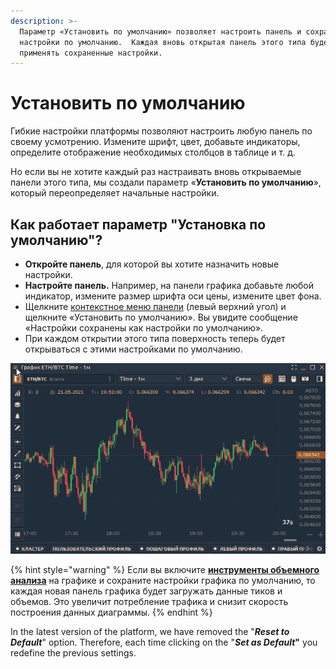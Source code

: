 ```yaml
---
description: >-
  Параметр «Установить по умолчанию» позволяет настроить панель и сохранить ее
  настройки по умолчанию.  Каждая вновь открытая панель этого типа будет
  применять сохраненные настройки.
---
```


# Установить по умолчанию

Гибкие настройки платформы позволяют настроить любую панель по своему усмотрению. Измените шрифт, цвет, добавьте индикаторы, определите отображение необходимых столбцов в таблице и т. д.

Но если вы не хотите каждый раз настраивать вновь открываемые панели этого типа, мы создали параметр «**Установить по умолчанию**», который переопределяет начальные настройки.

## Как работает параметр "Установка по умолчанию"?

* **Откройте панель**, для которой вы хотите назначить новые настройки.
* **Настройте панель.** Например, на панели графика добавьте любой индикатор, измените размер шрифта оси цены, измените цвет фона.
* Щелкните [контекстное меню панели](standalone-panels.md#kontekstnoe-menyu-paneli) \(левый верхний угол\) и щелкните «Установить по умолчанию». Вы увидите сообщение «Настройки сохранены как настройки по умолчанию».
* При каждом открытии этого типа поверхность теперь будет открываться с этими настройками по умолчанию.

![&#x421;&#x43E;&#x445;&#x440;&#x430;&#x43D;&#x435;&#x43D;&#x438;&#x435; &#x43D;&#x430;&#x441;&#x442;&#x440;&#x43E;&#x435;&#x43A; &#x43F;&#x43E; &#x443;&#x43C;&#x43E;&#x43B;&#x447;&#x430;&#x43D;&#x438;&#x44E;](../.gitbook/assets/ustanovit-po-umolchaniyu.gif)

{% hint style="warning" %}
Если вы включите [**инструменты объемного анализа**](https://help.quantower.com/analytics-panels/chart/volume-analysis-tools) на графике и сохраните настройки графика по умолчанию, то каждая новая панель графика будет загружать данные тиков и объемов. Это увеличит потребление трафика и снизит скорость построения данных диаграммы.
{% endhint %}

In the latest version of the platform, we have removed the "_**Reset to Default**_" option. Therefore, each time clicking on the "_**Set as Default**_**"** you redefine the previous settings.

